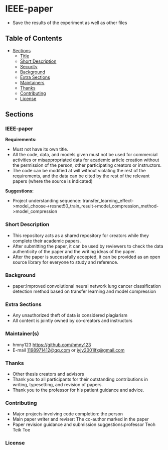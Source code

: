 # IEEE-paper
- Save the results of the experiment as well as other files
## Table of Contents
- [Sections](#sections)
  - [Title](#title)
  - [Short Description](#short-description)
  - [Security](#security)
  - [Background](#background)
  - [Extra Sections](#extra-sections)
  - [Maintainers](#maintainers)
  - [Thanks](#thanks)
  - [Contributing](#contributing)
  - [License](#license)

## Sections

### IEEE-paper

**Requirements:**
- Must not have its own title.
- All the code, data, and models given must not be used for commercial activities or misappropriated data for academic article creation without the permission of the person, other participating creators or instructors.
- The code can be modified at will without violating the rest of the requirements, and the data can be cited by the rest of the relevant papers (where the source is indicated)

**Suggestions:**
- Project understanding sequence: transfer_learning_effect->model_choose->resnet50_train_result->model_compression_method->model_compression

### Short Description
- This repository acts as a shared repository for creators while they complete their academic papers. 
- After submitting the paper, it can be used by reviewers to check the data authenticity of the paper and the writing ideas of the paper. 
- After the paper is successfully accepted, it can be provided as an open source library for everyone to study and reference.

### Background
- paper:Improved convolutional neural network lung cancer classification detection method based on transfer learning and model compression 

### Extra Sections
- Any unauthorized theft of data is considered plagiarism
- All content is jointly owned by co-creators and instructors

### Maintainer(s)
- hmny123 https://github.com/hmny123
- E-mail 1198971412@qq.com or jyjy2001lfx@gmail.com

### Thanks
- Other thesis creators and advisors
- Thank you to all participants for their outstanding contributions in writing, typesetting, and revision of papers. 
- Thank you to the professor for his patient guidance and advice.

### Contributing
- Major projects involving code completion: the person
- Main paper writer and reviser: The co-author marked in the paper
- Paper revision guidance and submission suggestions:professor Teoh Teik Toe

### License
